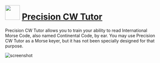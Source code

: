 ﻿# <img src="https://cdn.jsdelivr.net/gh/chtof/chocolatey-packages/manual/pcw-tutor/pcw-tutor.png" width="48" height="48"/> [Precision CW Tutor](https://chocolatey.org/packages/pcw-tutor)

Precision CW Tutor allows you to train your ability to read International Morse Code, also named Continental Code, by ear.
You may use Precision CW Tutor as a Morse keyer, but it has not been specially designed for that purpose.

![screenshot](https://cdn.jsdelivr.net/gh/chtof/chocolatey-packages/manual/pcw-tutor/screenshot.png)